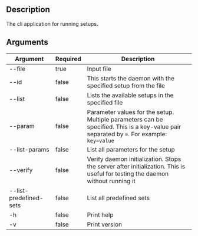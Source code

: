 ## Description
The cli application for running setups.

## Arguments
| Argument | Required | Description | 
| --- | --- | --- |
| --file | true | Input file |
| --id | false | This starts the daemon with the specified setup from the file |
| --list | false | Lists the available setups in the specified file |
| --param | false | Parameter values for the setup. Multiple parameters can be specified. This is a key-value pair separated by `=`. For example: `key=value` |
| --list-params | false | List all parameters for the setup |
| --verify | false | Verify daemon initialization. Stops the server after initialization. This is useful for testing the daemon without running it |
| --list-predefined-sets | false | List all predefined sets |
| -h | false | Print help |
| -v | false | Print version |

      

          




